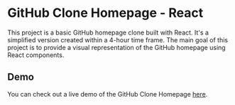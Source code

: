 # GitHub Clone Homepage - React

This project is a basic GitHub homepage clone built with React. It's a simplified version created within a 4-hour time frame. The main goal of this project is to provide a visual representation of the GitHub homepage using React components.

## Demo

You can check out a live demo of the GitHub Clone Homepage [here](https://github-web.netlify.app
).

